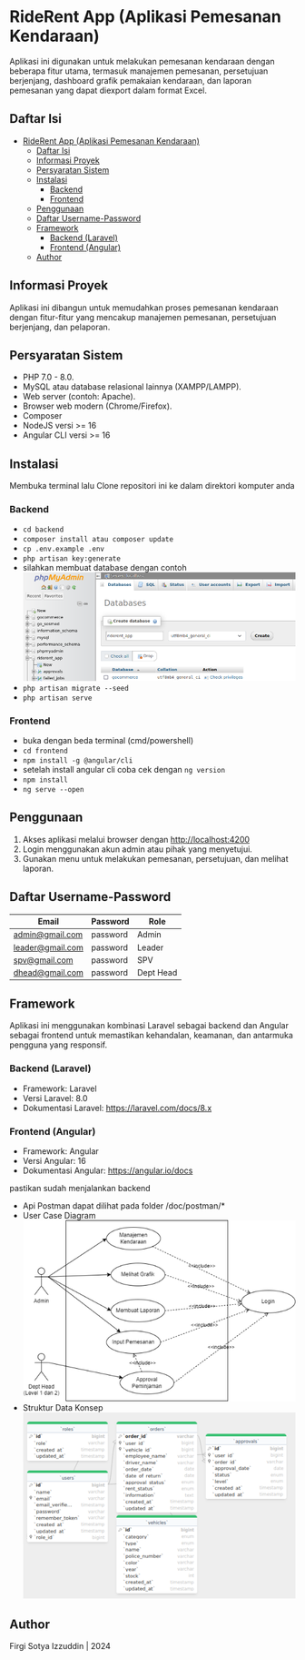 # RideRent App (Aplikasi Pemesanan Kendaraan)

Aplikasi ini digunakan untuk melakukan pemesanan kendaraan dengan beberapa fitur utama, termasuk manajemen pemesanan, persetujuan berjenjang, dashboard grafik pemakaian kendaraan, dan laporan pemesanan yang dapat diexport dalam format Excel.

## Daftar Isi

- [RideRent App (Aplikasi Pemesanan Kendaraan)](#riderent-app-aplikasi-pemesanan-kendaraan)
  - [Daftar Isi](#daftar-isi)
  - [Informasi Proyek](#informasi-proyek)
  - [Persyaratan Sistem](#persyaratan-sistem)
  - [Instalasi](#instalasi)
    - [Backend](#backend)
    - [Frontend](#frontend)
  - [Penggunaan](#penggunaan)
  - [Daftar Username-Password](#daftar-username-password)
  - [Framework](#framework)
    - [Backend (Laravel)](#backend-laravel)
    - [Frontend (Angular)](#frontend-angular)
  - [Author](#author)

## Informasi Proyek

Aplikasi ini dibangun untuk memudahkan proses pemesanan kendaraan dengan fitur-fitur yang mencakup manajemen pemesanan, persetujuan berjenjang, dan pelaporan.

## Persyaratan Sistem

- PHP 7.0 - 8.0.
- MySQL atau database relasional lainnya (XAMPP/LAMPP).
- Web server (contoh: Apache).
- Browser web modern (Chrome/Firefox).
- Composer
- NodeJS versi  >= 16
- Angular CLI versi >= 16

## Instalasi

Membuka terminal lalu
Clone repositori ini ke dalam direktori komputer anda

### Backend
- `cd backend`
- `composer install atau composer update` 
- `cp .env.example .env`
- `php artisan key:generate`
- silahkan membuat database dengan contoh
  <img src="./doc/create_db.png">
- `php artisan migrate --seed`
- `php artisan serve`

### Frontend
- buka dengan beda terminal (cmd/powershell)
- `cd frontend`
- `npm install -g @angular/cli`
- setelah install angular cli coba cek dengan
  `ng version`
- `npm install`
- `ng serve --open`

## Penggunaan

1. Akses aplikasi melalui browser dengan [http://localhost:4200](http://localhost:4200)
2. Login menggunakan akun admin atau pihak yang menyetujui.
3. Gunakan menu untuk melakukan pemesanan, persetujuan, dan melihat laporan.

## Daftar Username-Password

| Email             | Password    | Role      |
| ----------------- | ----------- | --------- |
| admin@gmail.com   | password    | Admin     |
| leader@gmail.com  | password    | Leader    |
| spv@gmail.com     | password    | SPV       |
| dhead@gmail.com   | password    | Dept Head |

## Framework

Aplikasi ini menggunakan kombinasi Laravel sebagai backend dan Angular sebagai frontend untuk memastikan kehandalan, keamanan, dan antarmuka pengguna yang responsif.

### Backend (Laravel)
- Framework: Laravel
- Versi Laravel: 8.0
- Dokumentasi Laravel: https://laravel.com/docs/8.x
### Frontend (Angular)
- Framework: Angular
- Versi Angular: 16
- Dokumentasi Angular: https://angular.io/docs

pastikan sudah menjalankan backend
- Api Postman dapat dilihat pada folder /doc/postman/*
- User Case Diagram <br/>
  <img src="./doc/use_case_diagram.png">
- Struktur Data Konsep <br/>
  <img src="./doc/schema_db.png">
  

## Author

Firgi Sotya Izzuddin | 2024
